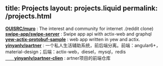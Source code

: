 title:   Projects
layout: projects.liquid
permalink: /projects.html
---
<section >
<div >

  <div><span> <a href="https://github.com/OUISRC/muro"><strong>OUISRC/muro</strong></a></span><span> : The interest and community for internet .(reddit clone)</span></div>
  <div><span> <a href="https://github.com/swipe-app/swipe-server"><strong>swipe-app/swipe-server</strong></a></span><span> : Swipe app api with actix-web and graphql</span></div>
  <div><span> <a href="https://github.com/havarnov/yew-actix-protobuf-sample"><strong>yew-actix-protobuf-sample</strong></a></span><span> : web app written in yew and actix.</span></div>
  <div><span> <a href="https://github.com/yinyanlv/partner"><strong>yinyanlv/partner</strong></a></span><span> : 一个私人生活辅助系统，前后端分离。前端：angular6+，material-design；后端：actix-web，diesel，mysql，redis</span></div>
  <div><span> <a href="https://github.com/yinyanlv/partner-client"><strong>&emsp;&emsp;yinyanlv/partner-clien</strong></a></span><span> : artner项目的前端仓库</span></div>

</div>
</section>